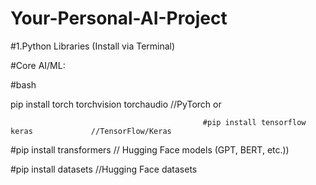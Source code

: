 # Your-Personal-AI-Project

#1.Python Libraries (Install via Terminal) 

#Core AI/ML:

#bash

pip install torch torchvision torchaudio  //PyTorch
or

                                               #pip install tensorflow keras             //TensorFlow/Keras

#pip install transformers   // Hugging Face models (GPT, BERT, etc.))

#pip install datasets                   //Hugging Face datasets
